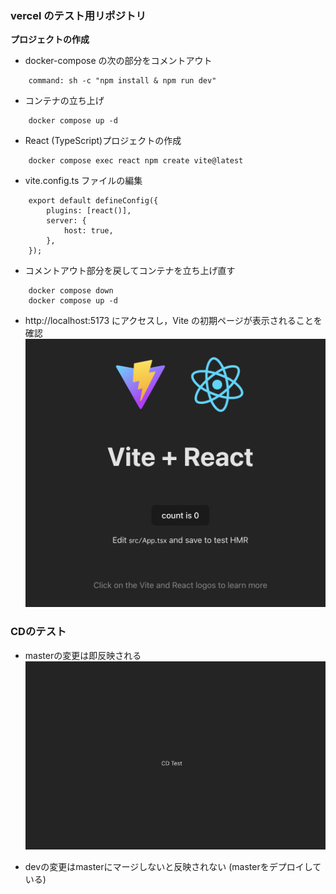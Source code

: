 ### vercel のテスト用リポジトリ

**プロジェクトの作成**

- docker-compose の次の部分をコメントアウト

```
    command: sh -c "npm install & npm run dev"
```

- コンテナの立ち上げ

```
    docker compose up -d
```

- React (TypeScript)プロジェクトの作成

```
    docker compose exec react npm create vite@latest
```

- vite.config.ts ファイルの編集

```
    export default defineConfig({
        plugins: [react()],
        server: {
            host: true,
        },
    });
```

- コメントアウト部分を戻してコンテナを立ち上げ直す

```
    docker compose down
    docker compose up -d
```

- http://localhost:5173 にアクセスし，Vite の初期ページが表示されることを確認
  ![](docs/img/vite_init.png)

### CDのテスト
- masterの変更は即反映される
![](docs/img/vercel_cdtest_master.png)

- devの変更はmasterにマージしないと反映されない (masterをデプロイしている)